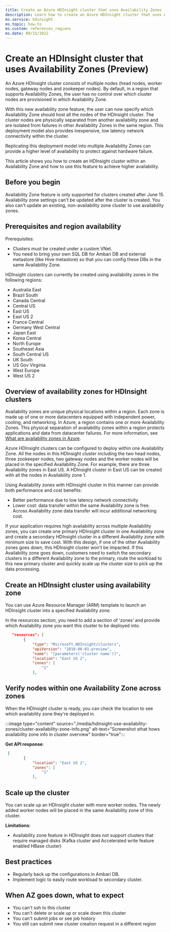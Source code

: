 ```yaml
---
title: Create an Azure HDInsight cluster that uses Availability Zones
description: Learn how to create an Azure HDInsight cluster that uses Availability Zones.
ms.service: hdinsight
ms.topic: how-to
ms.custom: references_regions
ms.date: 09/15/2022
---
```


# Create an HDInsight cluster that uses Availability Zones (Preview)

An Azure HDInsight cluster consists of multiple nodes (head nodes, worker nodes, gateway nodes and zookeeper nodes). By default, in a region that supports Availability Zones, the user has no control over which cluster nodes are provisioned in which Availability Zone. 

With this new availability zone feature, the user can now specify which Availability Zone should host all the nodes of the HDInsight cluster. The cluster nodes are physically separated from another availability zone and are isolated from failures in other Availability Zones in the same region. This deployment model also provides inexpensive, low latency network connectivity within the cluster. 

Replicating this deployment model into multiple Availability Zones can provide a higher level of availability to protect against hardware failure.

This article shows you how to create an HDInsight cluster within an Availability Zone and how to use this feature to achieve higher availability. 

## Before you begin
Availability Zone feature is only supported for clusters created after June 15. Availability zone settings can't be updated after the cluster is created. You also can't update an existing, non-availability zone cluster to use availability zones.

## Prerequisites and region availability
Prerequisites:

 - Clusters must be created under a custom VNet. 
 - You need to bring your own SQL DB for Ambari DB and external metastore (like Hive metastore) so that you can config these DBs in the same Availability Zone. 

HDInsight clusters can currently be created using availability zones in the following regions:

 - Australia East
 - Brazil South
 - Canada Central
 - Central US
 - East US
 - East US 2
 - France Central
 - Germany West Central
 - Japan East
 - Korea Central
 - North Europe
 - Southeast Asia
 - South Central US
 - UK South
 - US Gov Virginia
 - West Europe
 - West US 2
 
## Overview of availability zones for HDInsight clusters

Availability zones are unique physical locations within a region. Each zone is made up of one or more datacenters equipped with independent power, cooling, and networking. In Azure, a region contains one or more Availability Zones. This physical separation of availability zones within a region protects applications and data from datacenter failures. For more information, see [What are availability zones in Azure](../availability-zones/az-overview.md).

Azure HDInsight clusters can be configured to deploy within one Availability Zone. All the nodes in this HDInsight cluster including the two head nodes, three zookeeper nodes, two gateway nodes and the worker nodes will be placed in the specified Availability Zone.  For example, there are three Availability zones in East US. A HDInsight cluster in East US can be created with all the nodes in Availability zone 1. 

Using Availability zones with HDInsight cluster in this manner can provide both performance and cost benefits: 

 - Better performance due to low latency network connectivity
 - Lower cost: data transfer within the same Availability zone is free. Across Availability zone data transfer will incur additional networking cost. 

If your application requires high availability across multiple Availability zones, you can create one primary HDInsight cluster in one Availability zone and create a secondary HDInsight cluster in a different Availability zone with minimum size to save cost. With this design, if one of the other Availability zones goes down, this HDInsight cluster won’t be impacted. If this Availability zone goes down, customers need to switch the secondary clusters in a different Availability zone to the primary, route the workload to this new primary cluster and quickly scale up the cluster size to pick up the data processing.   

## Create an HDInsight cluster using availability zone
You can use Azure Resource Manager (ARM) template to launch an HDInsight cluster into a specified Availability zone. 

In the resources section, you need to add a section of ‘zones’ and provide which Availability zone you want this cluster to be deployed into. 

```json
   "resources": [
        {
            "type": "Microsoft.HDInsight/clusters",
            "apiVersion": "2018-06-01-preview",
            "name": "[parameters('cluster name')]",
            "location": "East US 2",
            "zones": [
                "1"
            ],
```
 
## Verify nodes within one Availability Zone across zones
When the HDInsight cluster is ready, you can check the location to see which availability zone they're deployed in.

:::image type="content" source="./media/hdinsight-use-availability-zones/cluster-availability-zone-info.png" alt-text="Screenshot sthat hows availability zone info in cluster overview" border="true":::

**Get API response**: 

```json
 [
        {
            "location": "East US 2",
            "zones": [
                "1"
            ],
```

## Scale up the cluster
You can scale up an HDInsight cluster with more worker nodes. The newly added worker nodes will be placed in the same Availability zone of this cluster. 

**Limitations**: 

 - Availability zone feature in HDInsight does not support clusters that require managed disks (Kafka cluster and Accelerated write feature enabled HBase cluster) 

## Best practices

 - Regularly back up the configurations in Ambari DB. 
 - Implement logic to easily route workload to secondary cluster.

## When AZ goes down, what to expect
 - You can't ssh to this cluster
 - You can't delete or scale up or scale down this cluster
 - You can't submit jobs or see job history
 - You still can submit new cluster creation request in a different region
